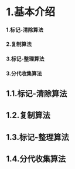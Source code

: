 # 1.基本介绍

#### 1.**标记-清除算法**

#### 2.**复制算法**

#### 3.**标记-整理算法**

#### 3.**分代收集算法**

## 1.1.**标记-清除算法**

## 1.2.**复制算法**

## 1.3.**标记-整理算法**

## 1.4.**分代收集算法**



